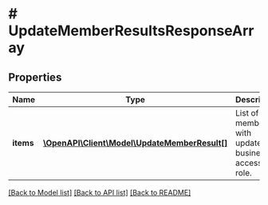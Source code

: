 # # UpdateMemberResultsResponseArray

## Properties

Name | Type | Description | Notes
------------ | ------------- | ------------- | -------------
**items** | [**\OpenAPI\Client\Model\UpdateMemberResult[]**](UpdateMemberResult.md) | List of members with updated business access role. | [optional]

[[Back to Model list]](../../README.md#models) [[Back to API list]](../../README.md#endpoints) [[Back to README]](../../README.md)
